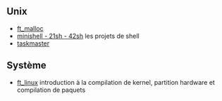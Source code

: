 <!-- TITLE: Projects -->
<!-- SUBTITLE: school projects -->

## Unix
- [ft_malloc](/cursus/projects/malloc)
- [minishell - 21sh - 42sh](/cursus//projects/shell) les projets de shell
- [taskmaster](/cursus//projects/taskmaster)


## Système
- [ft_linux](/cursus//projects/ft_linux) introduction à la compilation de kernel, partition hardware et compilation de paquets